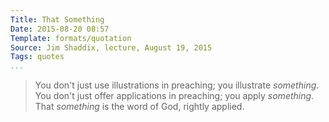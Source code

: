```yaml
---
Title: That Something
Date: 2015-08-20 08:57
Template: formats/quotation
Source: Jim Shaddix, lecture, August 19, 2015
Tags: quotes
...
```


> You don't just use illustrations in preaching; you illustrate *something*.
> You don't just offer applications in preaching; you apply *something*.
> That *something* is the word of God, rightly applied.
